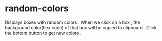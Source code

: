 # random-colors
Displays boxes with random colors . When we click on a box , the background color(hex code) of that box will be copied to clipboard . 
Click the bottom button to get new colors .
